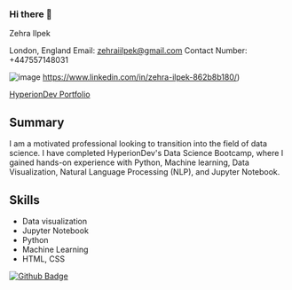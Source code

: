 ### Hi there 👋

 
Zehra Ilpek

London, England
Email: zehraiilpek@gmail.com
Contact Number: +447557148031

![image](https://github.com/zehradata/zehradata/assets/137109982/d4e7fcce-8a57-4415-845c-56e09d84ceae)
https://www.linkedin.com/in/zehra-ilpek-862b8b180/)

[HyperionDev Portfolio](https://www.hyperiondev.com/portfolio/146631/)

## Summary

I am a motivated professional looking to transition into the field of data science. I have completed HyperionDev's Data Science Bootcamp, where I gained hands-on experience with Python, Machine learning, Data Visualization, Natural Language Processing (NLP), and Jupyter Notebook. 

## Skills
- Data visualization
- Jupyter Notebook
- Python
- Machine Learning
- HTML, CSS

[![Github Badge](https://img.shields.io/badge/-Github-000?style=quare&labelColor=000&logo=Github&logoColor=white&link=link)](link) 
